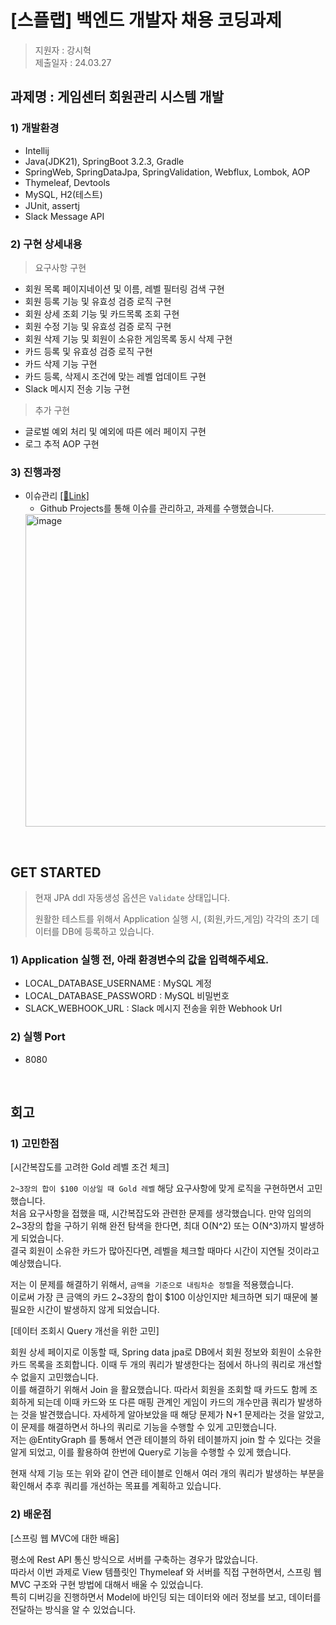 # [스플랩] 백엔드 개발자 채용 코딩과제

> 지원자 : 강시혁 <br>
> 제출일자 : 24.03.27

## 과제명 : 게임센터 회원관리 시스템 개발

### 1) 개발환경
- Intellij
- Java(JDK21), SpringBoot 3.2.3, Gradle
- SpringWeb, SpringDataJpa, SpringValidation, Webflux, Lombok, AOP
- Thymeleaf, Devtools
- MySQL, H2(테스트)
- JUnit, assertj
- Slack Message API

### 2) 구현 상세내용

> 요구사항 구현
- 회원 목록 페이지네이션 및 이름, 레벨 필터링 검색 구현
- 회원 등록 기능 및 유효성 검증 로직 구현
- 회원 상세 조회 기능 및 카드목록 조회 구현
- 회원 수정 기능 및 유효성 검증 로직 구현
- 회원 삭제 기능 및 회원이 소유한 게임목록 동시 삭제 구현
- 카드 등록 및 유효성 검증 로직 구현
- 카드 삭제 기능 구현
- 카드 등록, 삭제시 조건에 맞는 레벨 업데이트 구현
- Slack 메시지 전송 기능 구현 

> 추가 구현
- 글로벌 예외 처리 및 예외에 따른 에러 페이지 구현
- 로그 추적 AOP 구현

### 3) 진행과정

- 이슈관리 [[🔗Link]](https://github.com/Si-Hyeak-KANG/SpringGames-member_management_system-splab/issues?q=is%3Aissue+is%3Aclosed)
  - Github Projects를 통해 이슈를 관리하고, 과제를 수행했습니다.
  <img width="500" alt="image" src="https://github.com/Si-Hyeak-KANG/SpringGames-member_management_system-splab/assets/79829085/7e0bba13-5518-4b10-b154-ea9dbc049c77">

<br>

## GET STARTED

> 현재 JPA ddl 자동생성 옵션은 `Validate` 상태입니다.
> 
> 원활한 테스트를 위해서 Application 실행 시, (회원,카드,게임) 각각의 초기 데이터를 DB에 등록하고 있습니다.

### 1) Application 실행 전, 아래 **환경변수의 값을 입력**해주세요.

- LOCAL_DATABASE_USERNAME : MySQL 계정
- LOCAL_DATABASE_PASSWORD : MySQL 비밀번호
- SLACK_WEBHOOK_URL : Slack 메시지 전송을 위한 Webhook Url

### 2) 실행 Port

- 8080

<br>

## 회고

### 1) 고민한점

[시간복잡도를 고려한 Gold 레벨 조건 체크]

`2~3장의 합이 $100 이상일 때 Gold 레벨` 해당 요구사항에 맞게 로직을 구현하면서 고민했습니다. <br>
처음 요구사항을 접했을 때, 시간복잡도와 관련한 문제를 생각했습니다. 만약 임의의 2~3장의 합을 구하기 위해 완전 탐색을 한다면, 최대 O(N^2) 또는 O(N^3)까지 발생하게 되었습니다. <br>
결국 회원이 소유한 카드가 많아진다면, 레벨을 체크할 때마다 시간이 지연될 것이라고 예상했습니다. <br>

저는 이 문제를 해결하기 위해서, `금액을 기준으로 내림차순 정렬`을 적용했습니다. <br>
이로써 가장 큰 금액의 카드 2~3장의 합이 $100 이상인지만 체크하면 되기 때문에 불필요한 시간이 발생하지 않게 되었습니다.

[데이터 조회시 Query 개선을 위한 고민]

회원 상세 페이지로 이동할 때, Spring data jpa로 DB에서 회원 정보와 회원이 소유한 카드 목록을 조회합니다. 이때 두 개의 쿼리가 발생한다는 점에서 하나의 쿼리로 개선할 수 없을지 고민했습니다. <br>
이를 해결하기 위해서 Join 을 활요했습니다. 따라서 회원을 조회할 때 카드도 함께 조회하게 되는데 이때 카드와 또 다른 매핑 관계인 게임이 카드의 개수만큼 쿼리가 발생하는 것을 발견했습니다. 자세하게 알아보았을 때 해당 문제가 N+1 문제라는 것을 알았고, 이 문제를 해결하면서 하나의 쿼리로 기능을 수행할 수 있게 고민했습니다.<br>
저는 @EntityGraph 를 통해서 연관 테이블의 하위 테이블까지 join 할 수 있다는 것을 알게 되었고, 이를 활용하여 한번에 Query로 기능을 수행할 수 있게 했습니다. 

현재 삭제 기능 또는 위와 같이 연관 테이블로 인해서 여러 개의 쿼리가 발생하는 부분을 확인해서 추후 쿼리를 개선하는 목표를 계획하고 있습니다.

### 2) 배운점

[스프링 웹 MVC에 대한 배움]

평소에 Rest API 통신 방식으로 서버를 구축하는 경우가 많았습니다. <br> 
따라서 이번 과제로 View 템플릿인 Thymeleaf 와 서버를 직접 구현하면서, 스프링 웹 MVC 구조와 구현 방법에 대해서 배울 수 있었습니다. <br>
특히 디버깅을 진행하면서 Model에 바인딩 되는 데이터와 에러 정보를 보고, 데이터를 전달하는 방식을 알 수 있었습니다.
